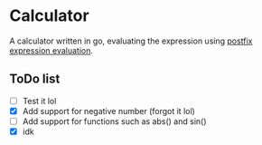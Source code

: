 # Calculator
A calculator written in go, evaluating the expression using [postfix expression evaluation](https://algotree.org/algorithms/stack_based/evaluate_infix/).

## ToDo list
- [ ] Test it lol
- [x] Add support for negative number (forgot it lol)
- [ ] Add support for functions such as abs() and sin()
- [x] idk
